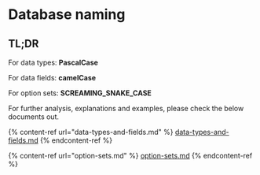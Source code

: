 # Database naming

## TL;DR

For data types: **PascalCase**

For data fields: **camelCase**&#x20;

For option sets: **SCREAMING\_SNAKE\_CASE**&#x20;

For further analysis, explanations and examples, please check the below documents out.

{% content-ref url="data-types-and-fields.md" %}
[data-types-and-fields.md](data-types-and-fields.md)
{% endcontent-ref %}

{% content-ref url="option-sets.md" %}
[option-sets.md](option-sets.md)
{% endcontent-ref %}
